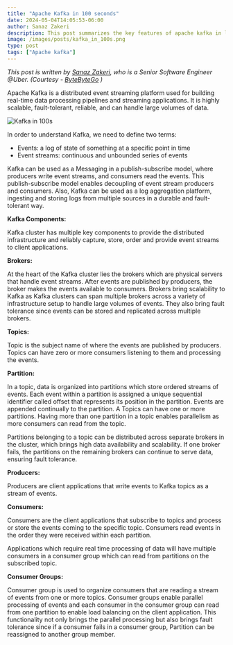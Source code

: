 ```yaml
---
title: "Apache Kafka in 100 seconds"
date: 2024-05-04T14:05:53-06:00
author: Sanaz Zakeri
description: This post summarizes the key features of apache kafka in less than two minutes
image: /images/posts/kafka_in_100s.png
type: post
tags: ["Apache kafka"]
---
```


_This post is written by [Sanaz Zakeri](https://www.linkedin.com/in/sanazzakeri/?utm_source=substack&utm_medium=email), who is a Senior Software Engineer @Uber. (Courtesy - [ByteByteGo](https://blog.bytebytego.com/) )_

Apache Kafka is a distributed event streaming platform used for building real-time data processing pipelines and streaming applications. It is highly scalable, fault-tolerant, reliable, and can handle large volumes of data.

![Kafka in 100s](/images/posts/kafka_in_100s.png)

In order to understand Kafka, we need to define two terms:

- Events: a log of state of something at a specific point in time
- Event streams: continuous and unbounded series of events

Kafka can be used as a Messaging in a publish-subscribe model, where producers write event streams, and consumers read the events. This publish-subscribe model enables decoupling of event stream producers and consumers. Also, Kafka can be used as a log aggregation platform, ingesting and storing logs from multiple sources in a durable and fault-tolerant way.

**Kafka Components:**

Kafka cluster has multiple key components to provide the distributed infrastructure and reliably capture, store, order and provide event streams to client applications.

**Brokers:**

At the heart of the Kafka cluster lies the brokers which are physical servers that handle event streams. After events are published by producers, the broker makes the events available to consumers. Brokers bring scalability to Kafka as Kafka clusters can span multiple brokers across a variety of infrastructure setup to handle large volumes of events. They also bring fault tolerance since events can be stored and replicated across multiple brokers.

**Topics:**

Topic is the subject name of where the events are published by producers. Topics can have zero or more consumers listening to them and processing the events.

**Partition:**

In a topic, data is organized into partitions which store ordered streams of events. Each event within a partition is assigned a unique sequential identifier called offset that represents its position in the partition. Events are appended  continually to the partition. A Topics can have one or more partitions. Having more than one partition in a topic enables parallelism as more consumers can read from the topic.

Partitions belonging to a topic can be distributed across separate brokers in the cluster, which brings high data availability and scalability. If one broker fails, the partitions on the remaining brokers can continue to serve data, ensuring fault tolerance.

**Producers:**

Producers are client applications  that write events to Kafka topics as a stream of events.

**Consumers:**

Consumers are the client applications that subscribe to topics and process or store the events coming to the specific topic. Consumers read events in the order they were received within each partition.

Applications which require real time processing of data will have multiple consumers in a consumer group which can read from partitions on the subscribed topic.

**Consumer Groups:**

Consumer group is used to organize consumers that are reading a stream of events from one or more topics. Consumer groups enable parallel processing of events and each consumer in the consumer group can read from one partition to enable load balancing on the client application. This functionality not only brings the parallel processing but also brings fault tolerance since if a consumer fails in a consumer group, Partition can be reassigned to another group member. 